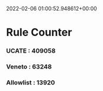 2022-02-06 01:00:52.948612+00:00
# Rule Counter 
 ### UCATE : 409058

 ### Veneto : 63248

 ### Allowlist : 13920